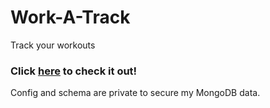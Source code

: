 # Work-A-Track
Track your workouts
### Click [here](https://workatrack.bashit.me/) to check it out!
Config and schema are private to secure my MongoDB data.
